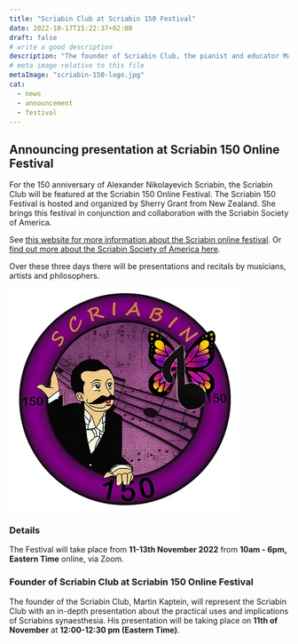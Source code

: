 ```yaml
---
title: "Scriabin Club at Scriabin 150 Festival"
date: 2022-10-17T15:22:37+02:00
draft: false
# write a good description
description: "The founder of Scriabin Club, the pianist and educator Martin Kaptein, is invited to the Scriabin 150 Online Festival. This festival will take place from 11 until 13 November. Over these three days there will be presentations and recitals by musicians, artists and philosophers."
# meta image relative to this file
metaImage: "scriabin-150-logo.jpg" 
cat:
  - news
  - announcement
  - festival
---
```


## Announcing presentation at Scriabin 150 Online Festival

For the 150 anniversary of Alexander Nikolayevich Scriabin, the Scriabin Club will be featured at the Scriabin 150 Online Festival.
The Scriabin 150 Festival is hosted and organized by Sherry Grant from New Zealand.
She brings this festival in conjunction and collaboration with the Scriabin Society of America.

See [this website for more information about the Scriabin online festival](https://www.artsinfinitypress.com/scriabin150). 
Or [find out more about the Scriabin Society of America here](https://scriabinsociety.com/about/).

Over these three days there will be presentations and recitals by musicians, artists and philosophers.

![The logo of the Scriabin 150 Online Festival](scriabin-150-logo.jpg)

### Details

The Festival will take place from **11-13th November 2022** from **10am - 6pm, Eastern Time** online, via Zoom.

### Founder of Scriabin Club at Scriabin 150 Online Festival

The founder of the Scriabin Club, Martin Kaptein, will represent the Scriabin Club with an in-depth presentation about the practical uses and implications of Scriabins synaesthesia.
His presentation will be taking place on **11th of November** at **12:00-12:30 pm (Eastern Time)**.
